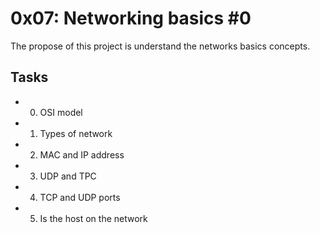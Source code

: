 # 0x07: Networking basics #0

The propose of this project is understand the networks basics concepts.

## Tasks

- 0. OSI model

- 1. Types of network

- 2. MAC and IP address

- 3. UDP and TPC

- 4. TCP and UDP ports

- 5. Is the host on the network
